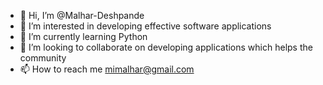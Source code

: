 - 👋 Hi, I’m @Malhar-Deshpande
- 👀 I’m interested in developing effective software applications
- 🌱 I’m currently learning Python
- 💞️ I’m looking to collaborate on developing applications which helps the community
- 📫 How to reach me mimalhar@gmail.com

<!---
Malhar-Deshpande/Malhar-Deshpande is a ✨ special ✨ repository because its `README.md` (this file) appears on your GitHub profile.
You can click the Preview link to take a look at your changes.
--->
